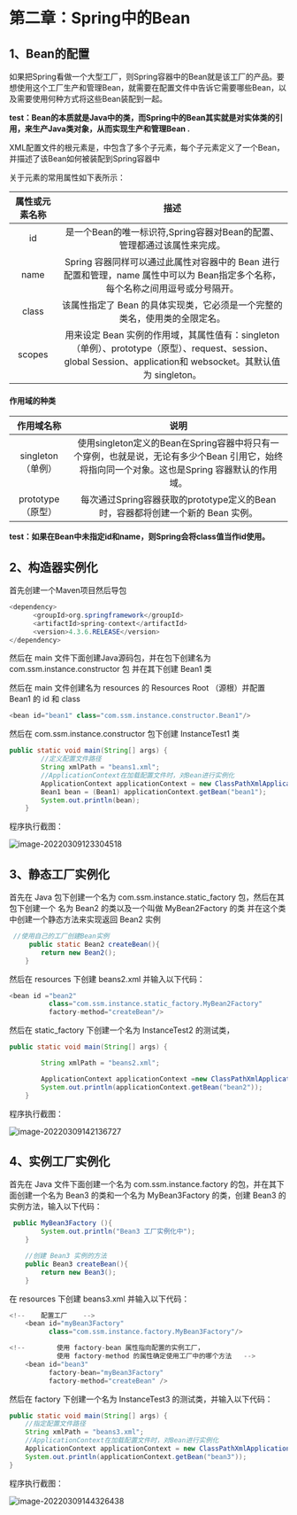 # 第二章：Spring中的Bean

## 1、Bean的配置

如果把Spring看做一个大型工厂，则Spring容器中的Bean就是该工厂的产品。要想使用这个工厂生产和管理Bean，就需要在配置文件中告诉它需要哪些Bean，以及需要使用何种方式将这些Bean装配到一起。

**test：Bean的本质就是Java中的类，而Spring中的Bean其实就是对实体类的引用，来生产Java类对象，从而实现生产和管理Bean .**

XML配置文件的根元素是<beans>，<beans>中包含了多个<bean>子元素，每个<bean>子元素定义了一个Bean，并描述了该Bean如何被装配到Spring容器中

关于<beans>元素的常用属性如下表所示：

| 属性或元素名称 |                             描述                             |
| :------------: | :----------------------------------------------------------: |
|       id       | 是一个Bean的唯一标识符,Spring容器对Bean的配置、管理都通过该属性来完成。 |
|      name      | Spring 容器同样可以通过此属性对容器中的 Bean 进行配置和管理，name 属性中可以为 Bean指定多个名称，每个名称之间用逗号或分号隔开。 |
|     class      | 该属性指定了 Bean 的具体实现类，它必须是一个完整的类名，使用类的全限定名。 |
|     scopes     | 用来设定 Bean 实例的作用域，其属性值有：singleton（单例）、prototype（原型）、request、session、global Session、application和 websocket。其默认值为 singleton。 |

#### 作用域的种类

|    作用域名称     |                             说明                             |
| :---------------: | :----------------------------------------------------------: |
| singleton（单例） | 使用singleton定义的Bean在Spring容器中将只有一个穿例，也就是说，无论有多少个Bean 引用它，始终将指向同一个对象。这也是Spring 容器默认的作用域。 |
| prototype（原型） | 每次通过Spring容器获取的prototype定义的Bean时，容器都将创建一个新的 Bean 实例。 |

**test：如果在Bean中未指定id和name，则Spring会将class值当作id使用。**

## 2、构造器实例化

首先创建一个Maven项目然后导包

```java
<dependency>
      <groupId>org.springframework</groupId>
      <artifactId>spring-context</artifactId>
      <version>4.3.6.RELEASE</version>
</dependency>
```

然后在 main 文件下面创建Java源码包，并在包下创建名为 com.ssm.instance.constructor 包 并在其下创建 Bean1 类

然后在 main 文件创建名为 resources 的 Resources Root （源根）并配置 Bean1 的 id 和 class 

```java
<bean id="bean1" class="com.ssm.instance.constructor.Bean1"/>
```

然后在 com.ssm.instance.constructor 包下创建 InstanceTest1 类

```java
public static void main(String[] args) {
        //定义配置文件路径
        String xmlPath = "beans1.xml";
        //ApplicationContext在加载配置文件时，对Bean进行实例化
        ApplicationContext applicationContext = new ClassPathXmlApplicationContext(xmlPath);
        Bean1 bean = (Bean1) applicationContext.getBean("bean1");
        System.out.println(bean);
    }
```

程序执行截图：

![image-20220309123304518](https://yovinchen-1308133012.cos.ap-beijing.myqcloud.com/image-20220309123304518.png)

## 3、静态工厂实例化

首先在 Java 包下创建一个名为 com.ssm.instance.static_factory 包，然后在其包下创建一个 名为 Bean2 的类以及一个叫做 MyBean2Factory 的类 并在这个类中创建一个静态方法来实现返回 Bean2 实例 

```java
 //使用自己的工厂创建Bean实例
     public static Bean2 createBean(){
        return new Bean2();
    }
```

然后在  resources 下创建 beans2.xml 并输入以下代码：

```java
<bean id ="bean2"
          class="com.ssm.instance.static_factory.MyBean2Factory"
          factory-method="createBean"/>
```

然后在 static_factory 下创建一个名为 InstanceTest2 的测试类，

```java
public static void main(String[] args) {

        String xmlPath = "beans2.xml";

        ApplicationContext applicationContext =new ClassPathXmlApplicationContext(xmlPath);
        System.out.println(applicationContext.getBean("bean2"));
    }
```

程序执行截图：

![image-20220309142136727](https://yovinchen-1308133012.cos.ap-beijing.myqcloud.com/image-20220309142136727.png)

## 4、实例工厂实例化

首先在 Java 文件下面创建一个名为 com.ssm.instance.factory 的包，并在其下面创建一个名为 Bean3 的类和一个名为 MyBean3Factory 的类，创建 Bean3 的实例方法，输入以下代码：

```java
 public MyBean3Factory (){
        System.out.println("Bean3 工厂实例化中");
    }

    //创建 Bean3 实例的方法
    public Bean3 createBean(){
        return new Bean3();
    }
```

在 resources  下创建 beans3.xml 并输入以下代码：

```java
<!--    配置工厂    -->
    <bean id="myBean3Factory"
          class="com.ssm.instance.factory.MyBean3Factory"/>

<!--        使用 factory-bean 属性指向配置的实例工厂，
            使用 factory-method 的属性确定使用工厂中的哪个方法   -->
    <bean id="bean3"
          factory-bean="myBean3Factory"
          factory-method="createBean" />
```

然后在 factory 下创建一个名为 InstanceTest3 的测试类，并输入以下代码：

```java
public static void main(String[] args) {
    //指定配置文件路径
    String xmlPath = "beans3.xml";
    //ApplicationContext在加载配置文件时，对Bean进行实例化
    ApplicationContext applicationContext = new ClassPathXmlApplicationContext(xmlPath);
    System.out.println(applicationContext.getBean("bean3"));
}
```

程序执行截图：

![image-20220309144326438](https://yovinchen-1308133012.cos.ap-beijing.myqcloud.com/image-20220309144326438.png)
